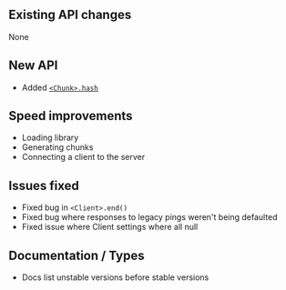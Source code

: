 ## Existing API changes
None

## New API
* Added [`<Chunk>.hash`](https://oscarnow.github.io/minecraft-server/1.2.0/classes/Chunk#hash)

## Speed improvements
* Loading library
* Generating chunks
* Connecting a client to the server

## Issues fixed
* Fixed bug in `<Client>.end()`
* Fixed bug where responses to legacy pings weren't being defaulted
* Fixed issue where Client settings where all null

## Documentation / Types
* Docs list unstable versions before stable versions